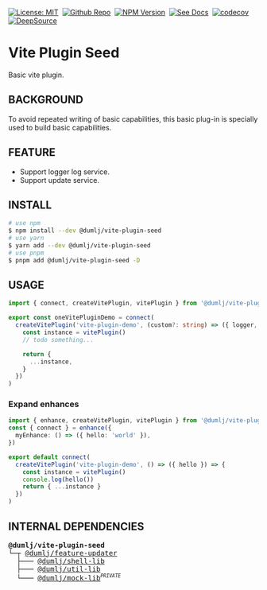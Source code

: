 <!-- This file is dynamically generated. please edit in __readme__ -->

[![License: MIT](https://img.shields.io/badge/License-MIT-4c1.svg)](https://opensource.org/licenses/MIT)&nbsp;
[![Github Repo](https://img.shields.io/badge/GITHUB-REPO-0?logo=github)](https://github.com/dumlj/dumlj-build/tree/main/@vite-plugin/vite-plugin-seed)&nbsp;
[![NPM Version](https://badge.fury.io/js/@dumlj%2Fvite-plugin-seed.svg)](https://www.npmjs.com/package/@dumlj/vite-plugin-seed)&nbsp;
[![See Docs](https://img.shields.io/badge/see-docs-blue?logo=dumi&logoColor=green)](https://dumlj.github.io/dumlj-build/docs)&nbsp;
[![codecov](https://codecov.io/gh/dumlj/dumlj-build/graph/badge.svg?token=ELV5W1H0C0)](https://codecov.io/gh/dumlj/dumlj-build)&nbsp;
[![DeepSource](https://app.deepsource.com/gh/dumlj/dumlj-build.svg/?label=active+issues&show_trend=true&token=YtSFFZ702Q016pjWlBWT30Iy)](https://app.deepsource.com/gh/dumlj/dumlj-build/)&nbsp;

# Vite Plugin Seed

Basic vite plugin.

## BACKGROUND

To avoid repeated writing of basic capabilities, this basic plug-in is specially used to build basic capabilities.

## FEATURE

- Support logger log service.
- Support update service.

## INSTALL

```bash
# use npm
$ npm install --dev @dumlj/vite-plugin-seed
# use yarn
$ yarn add --dev @dumlj/vite-plugin-seed
# use pnpm
$ pnpm add @dumlj/vite-plugin-seed -D
```

## USAGE

```ts
import { connect, createVitePlugin, vitePlugin } from '@dumlj/vite-plugin-seed'

export const oneVitePluginDemo = connect(
  createVitePlugin('vite-plugin-demo', (custom?: string) => ({ logger, helper }) => {
    const instance = vitePlugin()
    // todo something...

    return {
      ...instance,
    }
  })
)
```

### Expand enhances

```ts
import { enhance, createVitePlugin, vitePlugin } from '@dumlj/vite-plugin-seed'
const { connect } = enhance({
  myEnhance: () => ({ hello: 'world' }),
})

export default connect(
  createVitePlugin('vite-plugin-demo', () => ({ hello }) => {
    const instance = vitePlugin()
    console.log(hello())
    return { ...instance }
  })
)
```

## INTERNAL DEPENDENCIES

<pre>
<b>@dumlj/vite-plugin-seed</b>
└─┬ <a is="dumlj-link" data-project="%7B%22name%22:%22@dumlj/feature-updater%22,%22version%22:%222.5.22%22,%22description%22:%22updater%20for%20packages.%22,%22isPrivate%22:false,%22location%22:%22@feature/feature-updater%22,%22dependencies%22:%5B%22@dumlj/shell-lib%22,%22@dumlj/util-lib%22,%22fs-extra%22,%22semver%22,%22tslib%22,%22@dumlj/mock-lib%22,%22@jest/types%22,%22ts-jest%22%5D,%22workspaceDependencies%22:%5B%22@dumlj/shell-lib%22,%22@dumlj/util-lib%22,%22@dumlj/mock-lib%22%5D%7D" href="https://github.com/dumlj/dumlj-build/tree/main/@feature/feature-updater">@dumlj/feature-updater</a>
  ├─── <a is="dumlj-link" data-project="%7B%22name%22:%22@dumlj/shell-lib%22,%22version%22:%222.5.22%22,%22description%22:%22shell%20%E5%B7%A5%E5%85%B7%E5%BA%93%22,%22isPrivate%22:false,%22location%22:%22@lib/shell-lib%22,%22dependencies%22:%5B%22@jest/types%22,%22chokidar%22,%22command-exists%22,%22lodash%22,%22tslib%22,%22ts-jest%22,%22tsd-lite%22%5D,%22workspaceDependencies%22:%5B%5D%7D" href="https://github.com/dumlj/dumlj-build/tree/main/@lib/shell-lib">@dumlj/shell-lib</a>
  ├─── <a is="dumlj-link" data-project="%7B%22name%22:%22@dumlj/util-lib%22,%22version%22:%222.5.22%22,%22description%22:%22util%20%E5%B7%A5%E5%85%B7%E5%BA%93%22,%22isPrivate%22:false,%22location%22:%22@lib/util-lib%22,%22dependencies%22:%5B%22fs-extra%22,%22glob%22,%22tslib%22,%22@jest/types%22,%22memfs%22,%22ts-jest%22,%22unified%22%5D,%22workspaceDependencies%22:%5B%5D%7D" href="https://github.com/dumlj/dumlj-build/tree/main/@lib/util-lib">@dumlj/util-lib</a>
  └─── <a is="dumlj-link" data-project="%7B%22name%22:%22@dumlj/mock-lib%22,%22version%22:%222.5.22%22,%22description%22:%22mock%20%E5%B7%A5%E5%85%B7%E5%BA%93%22,%22isPrivate%22:true,%22location%22:%22@lib/mock-lib%22,%22dependencies%22:%5B%22memfs%22,%22tslib%22,%22webpack%22,%22@jest/types%22,%22ts-jest%22%5D,%22workspaceDependencies%22:%5B%5D%7D" href="https://github.com/dumlj/dumlj-build/tree/main/@lib/mock-lib">@dumlj/mock-lib</a><sup><small><i>PRIVATE</i></small></sup>
</pre>

